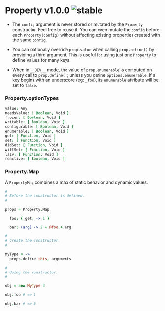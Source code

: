 
# Property v1.0.0 ![stable](https://img.shields.io/badge/stability-stable-4EBA0F.svg?style=flat)

- The `config` argument is never stored or mutated by the `Property` constructor. Feel free to reuse it. You can even mutate the `config` before each `Property(config)` without affecting existing properties created with the same `config`.

- You can optionally override `prop.value` when calling `prop.define()` by providing a third argument. This is useful for using just one `Property` to define values for many keys.

- When in `__DEV__` mode, the value of `prop.enumerable` is computed on every call to `prop.define()`; unless you define `options.enumerable`. If a key begins with an underscore (eg: `_foo`), its `enumerable` attribute will be set to `false`.

### Property.optionTypes

```coffee
value: Any
needsValue: [ Boolean, Void ]
frozen: [ Boolean, Void ]
writable: [ Boolean, Void ]
configurable: [ Boolean, Void ]
enumerable: [ Boolean, Void ]
get: [ Function, Void ]
set: [ Function, Void ]
didSet: [ Function, Void ]
willSet: [ Function, Void ]
lazy: [ Function, Void ]
reactive: [ Boolean, Void ]
```

### Property.Map

A `PropertyMap` combines a map of static behavior and dynamic values.

```coffee
#
# Before the constructor is defined.
#

props = Property.Map

  foo: { get: -> 1 }

  bar: (arg) -> 2 + @foo + arg

#
# Create the constructor.
#

MyType = ->
  props.define this, arguments

#
# Using the constructor.
#

obj = new MyType 3

obj.foo # => 1

obj.bar # => 6
```
